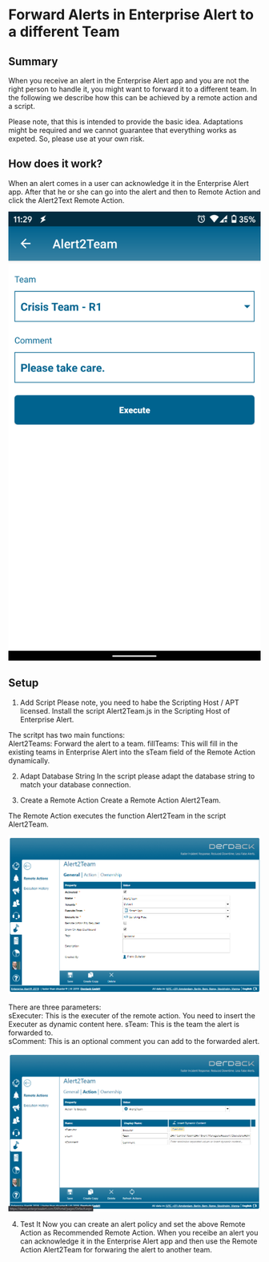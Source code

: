 # Forward Alerts in Enterprise Alert to a different Team

## Summary

When you receive an alert in the Enterprise Alert app and you are not the right person to handle it, you might want to forward it to a different team. In the following we describe how this can be achieved by a remote action and a script.

Please note, that this is intended to provide the basic idea. Adaptations might be required and we cannot guarantee that everything works as expeted. So, please use at your own risk.

## How does it work?

When an alert comes in a user can acknowledge it in the Enterprise Alert app. After that he or she can go into the alert and then to Remote Action and click the Alert2Text Remote Action.

![App Remote Action](app-alert2team.png)

## Setup

1. Add Script
Please note, you need to habe the Scripting Host / APT licensed.
Install the script Alert2Team.js in the Scripting Host of Enterprise Alert.

The scritpt has two main functions:  
Alert2Teams: Forward the alert to a team.
fillTeams: This will fill in the existing teams in Enterprise Alert into the sTeam field of the Remote Action dynamically.

2. Adapt Database String
In the script please adapt the database string to match your database connection.

3. Create a Remote Action
Create a Remote Action Alert2Team.

The Remote Action executes the function Alert2Team in the script Alert2Team.

![Alert2Team General](alert2team-general.png)

There are three parameters:  
sExecuter: This is the executer of the remote action. You need to insert the Executer as dynamic content here.
sTeam: This is the team the alert is forwarded to.  
sComment: This is an optional comment you can add to the forwarded alert.  

![Alert2Team Action](alert2team-action.png)

4. Test It
Now you can create an alert policy and set the above Remote Action as Recommended Remote Action. When you receibe an alert you can acknowledge it in the Enterprise Alert app and then use the Remote Action Alert2Team for forwaring the alert to another team.
